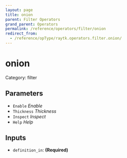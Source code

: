 ```yaml
---
layout: page
title: onion
parent: Filter Operators
grand_parent: Operators
permalink: /reference/operators/filter/onion
redirect_from:
  - /reference/opType/raytk.operators.filter.onion/
---
```


# onion

Category: filter



## Parameters

* `Enable` *Enable*
* `Thickness` *Thickness*
* `Inspect` *Inspect*
* `Help` *Help*

## Inputs

* `definition_in`:  **(Required)**